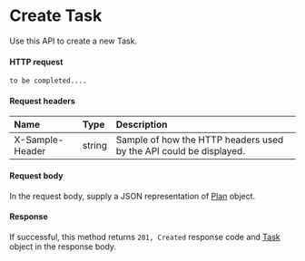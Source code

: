 # Create Task

Use this API to create a new Task.
#### HTTP request
```http
to be completed....
```
#### Request headers
| Name       | Type | Description|
|:---------------|:--------|:----------|
| X-Sample-Header  | string  | Sample of how the HTTP headers used by the API could be displayed.|

#### Request body
In the request body, supply a JSON representation of [Plan]('../api/plan.md') object.


#### Response
If successful, this method returns `201, Created` response code and [Task](../resources/task.md) object in the response body.
